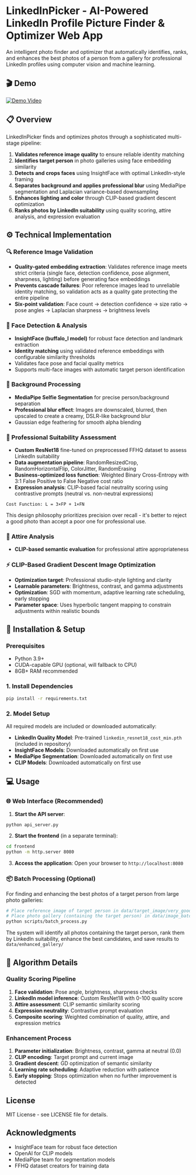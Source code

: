 # LinkedInPicker - AI-Powered LinkedIn Profile Picture Finder & Optimizer Web App

An intelligent photo finder and optimizer that automatically identifies, ranks, and enhances the best photos of a person from a gallery for professional LinkedIn profiles using computer vision and machine learning.

## 🎬 Demo

[![Demo Video](https://img.youtube.com/vi/AVd5tHkiXtU/0.jpg)](https://youtu.be/AVd5tHkiXtU)

## 📋 Overview

LinkedInPicker finds and optimizes photos through a sophisticated multi-stage pipeline:

1. **Validates reference image quality** to ensure reliable identity matching
2. **Identifies target person** in photo galleries using face embedding similarity
3. **Detects and crops faces** using InsightFace with optimal LinkedIn-style framing
4. **Separates background and applies professional blur** using MediaPipe segmentation and Laplacian variance-based downsampling
5. **Enhances lighting and color** through CLIP-based gradient descent optimization
6. **Ranks photos by LinkedIn suitability** using quality scoring, attire analysis, and expression evaluation

## ⚙️ Technical Implementation

### 🔍 Reference Image Validation
- **Quality-gated embedding extraction**: Validates reference image meets strict criteria (single face, detection confidence, pose alignment, sharpness, lighting) before generating face embeddings
- **Prevents cascade failures**: Poor reference images lead to unreliable identity matching, so validation acts as a quality gate protecting the entire pipeline
- **Six-point validation**: Face count → detection confidence → size ratio → pose angles → Laplacian sharpness → brightness levels

### 👤 Face Detection & Analysis
- **InsightFace (buffalo_l model)** for robust face detection and landmark extraction
- **Identity matching** using validated reference embeddings with configurable similarity thresholds
- Validates face pose and facial quality metrics
- Supports multi-face images with automatic target person identification

### 🎨 Background Processing
- **MediaPipe Selfie Segmentation** for precise person/background separation
- **Professional blur effect**: Images are downscaled, blurred, then upscaled to create a creamy, DSLR-like background blur
- Gaussian edge feathering for smooth alpha blending

### 🎯 Professional Suitability Assessment
- **Custom ResNet18** fine-tuned on preprocessed FFHQ dataset to assess LinkedIn suitability
- **Data augmentation pipeline**: RandomResizedCrop, RandomHorizontalFlip, ColorJitter, RandomErasing
- **Business-optimized loss function**: Weighted Binary Cross-Entropy with 3:1 False Positive to False Negative cost ratio
- **Expression analysis**: CLIP-based facial neutrality scoring using contrastive prompts (neutral vs. non-neutral expressions)

```
Cost Function: L = 3×FP + 1×FN
```

This design philosophy prioritizes precision over recall - it's better to reject a good photo than accept a poor one for professional use.

### 👔 Attire Analysis
- **CLIP-based semantic evaluation** for professional attire appropriateness

### ⚡ CLIP-Based Gradient Descent Image Optimization
- **Optimization target**: Professional studio-style lighting and clarity
- **Learnable parameters**: Brightness, contrast, and gamma adjustments
- **Optimization**: SGD with momentum, adaptive learning rate scheduling, early stopping
- **Parameter space**: Uses hyperbolic tangent mapping to constrain adjustments within realistic bounds


## 🚀 Installation & Setup

### Prerequisites
- Python 3.9+
- CUDA-capable GPU (optional, will fallback to CPU)
- 8GB+ RAM recommended

### 1. Install Dependencies
```bash
pip install -r requirements.txt
```

### 2. Model Setup
All required models are included or downloaded automatically:

- **LinkedIn Quality Model**: Pre-trained `linkedin_resnet18_cost_min.pth` (included in repository)
- **InsightFace Models**: Downloaded automatically on first use
- **MediaPipe Segmentation**: Downloaded automatically on first use
- **CLIP Models**: Downloaded automatically on first use

## 💻 Usage

### 🌐 Web Interface (Recommended)

1. **Start the API server**:
```bash
python api_server.py
```

2. **Start the frontend** (in a separate terminal):
```bash
cd frontend
python -m http.server 8080
```

3. **Access the application**:
Open your browser to `http://localhost:8080`

### 📦 Batch Processing (Optional)
For finding and enhancing the best photos of a target person from large photo galleries:

```bash
# Place reference image of target person in data/target_image/very_good_image.jpeg
# Place photo gallery (containing the target person) in data/image_batch/
python scripts/batch_process.py
```

The system will identify all photos containing the target person, rank them by LinkedIn suitability, enhance the best candidates, and save results to `data/enhanced_gallery/`

## 🔬 Algorithm Details

### Quality Scoring Pipeline
1. **Face validation**: Pose angle, brightness, sharpness checks
2. **LinkedIn model inference**: Custom ResNet18 with 0-100 quality score
3. **Attire assessment**: CLIP semantic similarity scoring
4. **Expression neutrality**: Contrastive prompt evaluation
5. **Composite scoring**: Weighted combination of quality, attire, and expression metrics

### Enhancement Process
1. **Parameter initialization**: Brightness, contrast, gamma at neutral (0.0)
2. **CLIP encoding**: Target prompt and current image
3. **Gradient descent**: GD optimization of semantic similarity
4. **Learning rate scheduling**: Adaptive reduction with patience
5. **Early stopping**: Stops optimization when no further improvement is detected

## License

MIT License - see LICENSE file for details.

## Acknowledgments

- InsightFace team for robust face detection
- OpenAI for CLIP models
- MediaPipe team for segmentation models
- FFHQ dataset creators for training data

